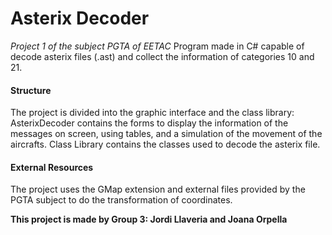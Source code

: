 # Asterix Decoder
_Project 1 of the subject PGTA of EETAC_
Program made in C# capable of decode asterix files (.ast) and collect the information of categories 10 and 21.
#### Structure
The project is divided into the graphic interface and the class library:
AsterixDecoder contains the forms to display the information of the messages on screen, using tables, and a simulation of the movement of the aircrafts. 
Class Library contains the classes used to decode the asterix file.
#### External Resources
The project uses the GMap extension and external files provided by the PGTA subject to do the transformation of coordinates.

**This project is made by Group 3: Jordi Llaveria and Joana Orpella**
